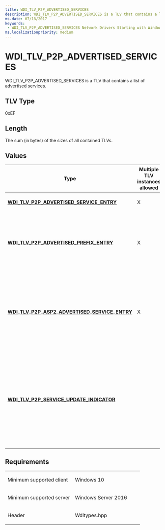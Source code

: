 ```yaml
---
title: WDI_TLV_P2P_ADVERTISED_SERVICES
description: WDI_TLV_P2P_ADVERTISED_SERVICES is a TLV that contains a list of advertised services.
ms.date: 07/18/2017
keywords:
 - WDI_TLV_P2P_ADVERTISED_SERVICES Network Drivers Starting with Windows Vista
ms.localizationpriority: medium
---
```


# WDI\_TLV\_P2P\_ADVERTISED\_SERVICES


WDI\_TLV\_P2P\_ADVERTISED\_SERVICES is a TLV that contains a list of advertised services.

## TLV Type


0xEF

## Length


The sum (in bytes) of the sizes of all contained TLVs.

## Values


<table>
<colgroup>
<col width="25%" />
<col width="25%" />
<col width="25%" />
<col width="25%" />
</colgroup>
<thead>
<tr class="header">
<th>Type</th>
<th>Multiple TLV instances allowed</th>
<th>Optional</th>
<th>Description</th>
</tr>
</thead>
<tbody>
<tr class="odd">
<td><p><a href="wdi-tlv-p2p-advertised-service-entry.md" data-raw-source="[&lt;strong&gt;WDI_TLV_P2P_ADVERTISED_SERVICE_ENTRY&lt;/strong&gt;](wdi-tlv-p2p-advertised-service-entry.md)"><strong>WDI_TLV_P2P_ADVERTISED_SERVICE_ENTRY</strong></a></p></td>
<td><p>X</p></td>
<td><p>X</p></td>
<td>A list of advertised services.</td>
</tr>
<tr class="even">
<td><p><a href="wdi-tlv-p2p-advertised-prefix-entry.md" data-raw-source="[&lt;strong&gt;WDI_TLV_P2P_ADVERTISED_PREFIX_ENTRY&lt;/strong&gt;](wdi-tlv-p2p-advertised-prefix-entry.md)"><strong>WDI_TLV_P2P_ADVERTISED_PREFIX_ENTRY</strong></a></p></td>
<td><p>X</p></td>
<td><p>X</p></td>
<td><p>A list of advertised prefixes that are derived from the list of advertised services.</p></td>
</tr>
<tr class="odd">
<td><p><a href="wdi-tlv-p2p-asp2-advertised-service-entry.md" data-raw-source="[&lt;strong&gt;WDI_TLV_P2P_ASP2_ADVERTISED_SERVICE_ENTRY&lt;/strong&gt;](wdi-tlv-p2p-asp2-advertised-service-entry.md)"><strong>WDI_TLV_P2P_ASP2_ADVERTISED_SERVICE_ENTRY</strong></a></p></td>
<td><p>X</p></td>
<td><p>X</p></td>
<td><p>Added in Windows 10, version 1607, WDI version 1.0.21.</p>
<p>A list of advertised ASP2 services.</p></td>
</tr>
<tr class="even">
<td><p><a href="wdi-tlv-p2p-service-update-indicator.md" data-raw-source="[&lt;strong&gt;WDI_TLV_P2P_SERVICE_UPDATE_INDICATOR&lt;/strong&gt;](wdi-tlv-p2p-service-update-indicator.md)"><strong>WDI_TLV_P2P_SERVICE_UPDATE_INDICATOR</strong></a></p></td>
<td></td>
<td></td>
<td><p>The service update indicator to include in ANQP responses if the driver supports responding to service information discovery ANQP requests.</p></td>
</tr>
</tbody>
</table>

 

Requirements
------------

<table>
<colgroup>
<col width="50%" />
<col width="50%" />
</colgroup>
<tbody>
<tr class="odd">
<td><p>Minimum supported client</p></td>
<td><p>Windows 10</p></td>
</tr>
<tr class="even">
<td><p>Minimum supported server</p></td>
<td><p>Windows Server 2016</p></td>
</tr>
<tr class="odd">
<td><p>Header</p></td>
<td>Wditypes.hpp</td>
</tr>
</tbody>
</table>

 

 




